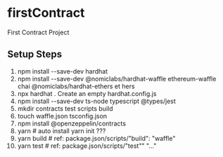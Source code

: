 # firstContract
First Contract Project

## Setup Steps
1. npm install --save-dev hardhat
2. npm install --save-dev @nomiclabs/hardhat-waffle ethereum-waffle chai @nomiclabs/hardhat-ethers et
hers
3. npx hardhat
   . Create an empty hardhat.config.js
4. npm install --save-dev ts-node typescript @types/jest
5. mkdir contracts test scripts build
6. touch waffle.json tsconfig.json
7. npm install @openzeppelin/contracts
8. yarn         # auto install yarn init ???
9. yarn build   # ref: package.json/scripts/"build": "waffle"
10. yarn test   # ref: package.json/scripts/"test"" "..."
